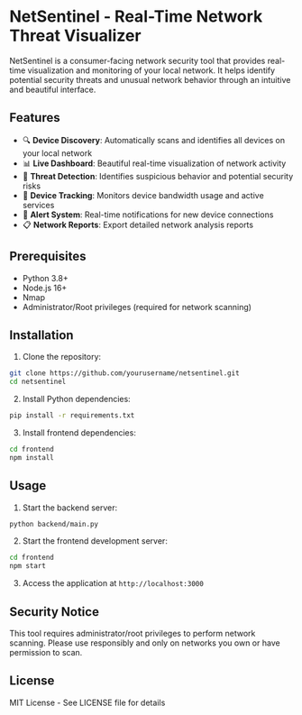 # NetSentinel - Real-Time Network Threat Visualizer

NetSentinel is a consumer-facing network security tool that provides real-time visualization and monitoring of your local network. It helps identify potential security threats and unusual network behavior through an intuitive and beautiful interface.

## Features

- 🔍 **Device Discovery**: Automatically scans and identifies all devices on your local network
- 📊 **Live Dashboard**: Beautiful real-time visualization of network activity
- 🚨 **Threat Detection**: Identifies suspicious behavior and potential security risks
- 📱 **Device Tracking**: Monitors device bandwidth usage and active services
- 🔔 **Alert System**: Real-time notifications for new device connections
- 📋 **Network Reports**: Export detailed network analysis reports

## Prerequisites

- Python 3.8+
- Node.js 16+
- Nmap
- Administrator/Root privileges (required for network scanning)

## Installation

1. Clone the repository:
```bash
git clone https://github.com/yourusername/netsentinel.git
cd netsentinel
```

2. Install Python dependencies:
```bash
pip install -r requirements.txt
```

3. Install frontend dependencies:
```bash
cd frontend
npm install
```


## Usage

1. Start the backend server:
```bash
python backend/main.py
```

2. Start the frontend development server:
```bash
cd frontend
npm start
```

3. Access the application at `http://localhost:3000`

## Security Notice

This tool requires administrator/root privileges to perform network scanning. Please use responsibly and only on networks you own or have permission to scan.

## License

MIT License - See LICENSE file for details 
